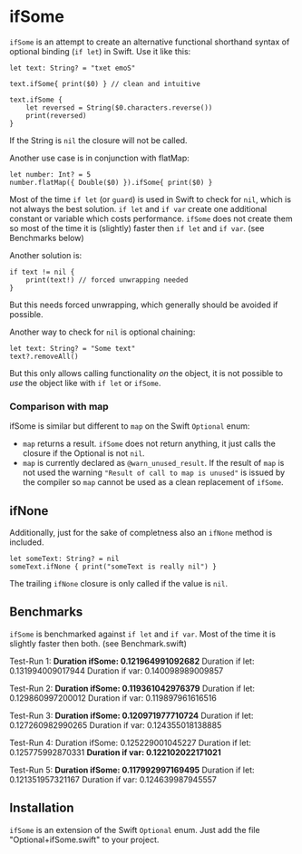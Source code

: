# ifSome

`ifSome` is an attempt to create an alternative functional shorthand syntax of optional binding (`if let`) in Swift. Use it like this:

    let text: String? = "txet emoS"  
    
    text.ifSome{ print($0) } // clean and intuitive
     
    text.ifSome {
        let reversed = String($0.characters.reverse())
        print(reversed)
    }

If the String is `nil` the closure will not be called.

Another use case is in conjunction with flatMap:

    let number: Int? = 5
    number.flatMap({ Double($0) }).ifSome{ print($0) }

Most of the time `if let` (or `guard`) is used in Swift to check for `nil`, which is not always the best solution. `if let` and `if var` create one additional constant or variable which costs performance. `ifSome` does not create them so most of the time it is (slightly) faster then `if let` and `if var`. (see Benchmarks below)

Another solution is:

    if text != nil {
        print(text!) // forced unwrapping needed
    }

But this needs forced unwrapping, which generally should be avoided if possible.  
    
Another way to check for `nil` is optional chaining:

    let text: String? = "Some text"
    text?.removeAll()
    
But this only allows calling functionality _on_ the object, it is not possible to _use_ the object like with `if let` or `ifSome`.    
    
### Comparison with map    
    
ifSome is similar but different to `map` on the Swift `Optional` enum:

- `map` returns a result. `ifSome` does not return anything, it just calls the closure if the Optional is not `nil`.
- `map` is currently declared as `@warn_unused_result`. If the result of `map` is not used the warning `"Result of call to map is unused"` is issued by the compiler so `map` cannot be used as a clean replacement of `ifSome`.

## ifNone

Additionally, just for the sake of completness also an `ifNone` method is included.

    let someText: String? = nil
    someText.ifNone { print("someText is really nil") }
    
The trailing `ifNone` closure is only called if the value is `nil`.

## Benchmarks

`ifSome` is benchmarked against `if let` and `if var`. Most of the time it is slightly faster then both. (see Benchmark.swift)

Test-Run 1:
**Duration ifSome: 0.121964991092682**
Duration if let: 0.131994009017944
Duration if var: 0.140098989009857

Test-Run 2:
**Duration ifSome: 0.119361042976379**
Duration if let: 0.129860997200012
Duration if var: 0.119897961616516

Test-Run 3:
**Duration ifSome: 0.120971977710724**
Duration if let: 0.127260982990265
Duration if var: 0.124355018138885

Test-Run 4:
Duration ifSome: 0.125229001045227
Duration if let: 0.125775992870331
**Duration if var: 0.122102022171021**

Test-Run 5:
**Duration ifSome: 0.117992997169495**
Duration if let: 0.121351957321167
Duration if var: 0.124639987945557

## Installation

`ifSome` is an extension of the Swift `Optional` enum. Just add the file "Optional+ifSome.swift" to your project.

